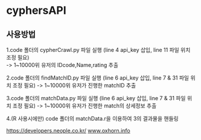 # cyphersAPI

## 사용방법

1.code 폴더의 cypherCrawl.py 파일 실행 (line 4 api_key 삽입, line 11 파일 위치 조정 필요)  
  -> 1~10000위 유저의 IDcode,Name,rating 추출

2.code 폴더의 findMatchID.py 파일 실행 (line 6 api_key 삽입, line 7 & 31 파일 위치 조정 필요) 
  -> 1~10000위 유저가 진행한 matchID 추출

3.code 폴더의 matchData.py 파일 실행 (line 6 api_key 삽입, line 7 & 31 파일 위치 조정 필요) 
  -> 1~10000위 유저가 진행한 match의 상세정보 추출

4.(R 사용시에만) code 폴더의 matchData.r을 이용하여 3의 결과물을 핸들링


https://developers.neople.co.kr/
www.oxhorn.info
